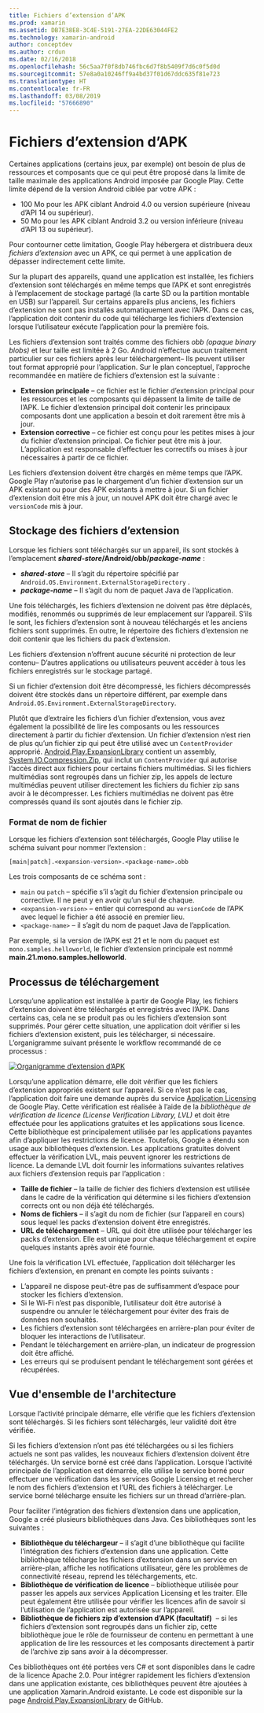 ```yaml
---
title: Fichiers d’extension d’APK
ms.prod: xamarin
ms.assetid: DB7E38E8-3C4E-5191-27EA-22DE63044FE2
ms.technology: xamarin-android
author: conceptdev
ms.author: crdun
ms.date: 02/16/2018
ms.openlocfilehash: 56c5aa7f0f8db746fbc6d7f8b5409f7d6c0f5d0d
ms.sourcegitcommit: 57e8a0a10246ff9a4bd37f01d67ddc635f81e723
ms.translationtype: HT
ms.contentlocale: fr-FR
ms.lasthandoff: 03/08/2019
ms.locfileid: "57666890"
---
```

# <a name="apk-expansion-files"></a>Fichiers d’extension d’APK

Certaines applications (certains jeux, par exemple) ont besoin de plus de ressources et composants que ce qui peut être proposé dans la limite de taille maximale des applications Android imposée par Google Play. Cette limite dépend de la version Android ciblée par votre APK :

-  100 Mo pour les APK ciblant Android 4.0 ou version supérieure (niveau d’API 14 ou supérieur).
-  50 Mo pour les APK ciblant Android 3.2 ou version inférieure (niveau d’API 13 ou supérieur).

Pour contourner cette limitation, Google Play hébergera et distribuera deux *fichiers d’extension* avec un APK, ce qui permet à une application de dépasser indirectement cette limite. 

Sur la plupart des appareils, quand une application est installée, les fichiers d’extension sont téléchargés en même temps que l’APK et sont enregistrés à l’emplacement de stockage partagé (la carte SD ou la partition montable en USB) sur l’appareil. Sur certains appareils plus anciens, les fichiers d’extension ne sont pas installés automatiquement avec l’APK. Dans ce cas, l’application doit contenir du code qui télécharge les fichiers d’extension lorsque l’utilisateur exécute l’application pour la première fois.

Les fichiers d’extension sont traités comme des fichiers *obb (opaque binary blobs)* et leur taille est limitée à 2 Go. Android n’effectue aucun traitement particulier sur ces fichiers après leur téléchargement&ndash; Ils peuvent utiliser tout format approprié pour l’application. Sur le plan conceptuel, l’approche recommandée en matière de fichiers d’extension est la suivante :

-   **Extension principale** &ndash; ce fichier est le fichier d’extension principal pour les ressources et les composants qui dépassent la limite de taille de l’APK. Le fichier d’extension principal doit contenir les principaux composants dont une application a besoin et doit rarement être mis à jour.
-   **Extension corrective** &ndash; ce fichier est conçu pour les petites mises à jour du fichier d’extension principal. Ce fichier peut être mis à jour. L’application est responsable d’effectuer les correctifs ou mises à jour nécessaires à partir de ce fichier.


Les fichiers d’extension doivent être chargés en même temps que l’APK.
Google Play n’autorise pas le chargement d’un fichier d’extension sur un APK existant ou pour des APK existants à mettre à jour. Si un fichier d’extension doit être mis à jour, un nouvel APK doit être chargé avec le `versionCode` mis à jour.


## <a name="expansion-file-storage"></a>Stockage des fichiers d’extension

Lorsque les fichiers sont téléchargés sur un appareil, ils sont stockés à l’emplacement **_shared-store_/Android/obb/_package-name_** :

-   **_shared-store_** &ndash; Il s’agit du répertoire spécifié par `Android.OS.Environment.ExternalStorageDirectory` .
-   **_package-name_** &ndash; Il s’agit du nom de paquet Java de l’application.


Une fois téléchargés, les fichiers d’extension ne doivent pas être déplacés, modifiés, renommés ou supprimés de leur emplacement sur l’appareil. S’ils le sont, les fichiers d’extension sont à nouveau téléchargés et les anciens fichiers sont supprimés. En outre, le répertoire des fichiers d’extension ne doit contenir que les fichiers du pack d’extension.

Les fichiers d’extension n’offrent aucune sécurité ni protection de leur contenu&ndash; D’autres applications ou utilisateurs peuvent accéder à tous les fichiers enregistrés sur le stockage partagé.

Si un fichier d’extension doit être décompressé, les fichiers décompressés doivent être stockés dans un répertoire différent, par exemple dans `Android.OS.Environment.ExternalStorageDirectory`.

Plutôt que d’extraire les fichiers d’un fichier d’extension, vous avez également la possibilité de lire les composants ou les ressources directement à partir du fichier d’extension. Un fichier d’extension n’est rien de plus qu’un fichier zip qui peut être utilisé avec un `ContentProvider` approprié. [Android.Play.ExpansionLibrary](https://github.com/mattleibow/Android.Play.ExpansionLibrary) contient un assembly, [System.IO.Compression.Zip](https://github.com/mattleibow/Android.Play.ExpansionLibrary/tree/master/System.IO.Compression.Zip), qui inclut un `ContentProvider` qui autorise l’accès direct aux fichiers pour certains fichiers multimédias. Si les fichiers multimédias sont regroupés dans un fichier zip, les appels de lecture multimédias peuvent utiliser directement les fichiers du fichier zip sans avoir à le décompresser. Les fichiers multimédias ne doivent pas être compressés quand ils sont ajoutés dans le fichier zip. 


### <a name="filename-format"></a>Format de nom de fichier

Lorsque les fichiers d’extension sont téléchargés, Google Play utilise le schéma suivant pour nommer l’extension :

    [main|patch].<expansion-version>.<package-name>.obb

Les trois composants de ce schéma sont :

-   `main` ou `patch` &ndash; spécifie s’il s’agit du fichier d’extension principale ou corrective. Il ne peut y en avoir qu’un seul de chaque.
-   `<expansion-version>` &ndash; entier qui correspond au `versionCode` de l’APK avec lequel le fichier a été associé en premier lieu.
-   `<package-name>` &ndash; il s’agit du nom de paquet Java de l’application.


Par exemple, si la version de l’APK est 21 et le nom du paquet est `mono.samples.helloworld`, le fichier d’extension principale est nommé **main.21.mono.samples.helloworld**.


## <a name="download-process"></a>Processus de téléchargement

Lorsqu’une application est installée à partir de Google Play, les fichiers d’extension doivent être téléchargés et enregistrés avec l’APK. Dans certains cas, cela ne se produit pas ou les fichiers d’extension sont supprimés. Pour gérer cette situation, une application doit vérifier si les fichiers d’extension existent, puis les télécharger, si nécessaire. L’organigramme suivant présente le workflow recommandé de ce processus :

[![Organigramme d’extension d’APK](apk-expansion-files-images/apkexpansion.png)](apk-expansion-files-images/apkexpansion.png#lightbox)

Lorsqu’une application démarre, elle doit vérifier que les fichiers d’extension appropriés existent sur l’appareil. Si ce n’est pas le cas, l’application doit faire une demande auprès du service [Application Licensing](https://developer.android.com/google/play/licensing/index.html) de Google Play. Cette vérification est réalisée à l’aide de la *bibliothèque de vérification de licence (License Verification Library, LVL)* et doit être effectuée pour les applications gratuites et les applications sous licence. Cette bibliothèque est principalement utilisée par les applications payantes afin d’appliquer les restrictions de licence. Toutefois, Google a étendu son usage aux bibliothèques d’extension. Les applications gratuites doivent effectuer la vérification LVL, mais peuvent ignorer les restrictions de licence. La demande LVL doit fournir les informations suivantes relatives aux fichiers d’extension requis par l’application : 

-   **Taille de fichier** &ndash; la taille de fichier des fichiers d’extension est utilisée dans le cadre de la vérification qui détermine si les fichiers d’extension corrects ont ou non déjà été téléchargés.
-   **Noms de fichiers** &ndash; il s’agit du nom de fichier (sur l’appareil en cours) sous lequel les packs d’extension doivent être enregistrés.
-   **URL de téléchargement** &ndash; URL qui doit être utilisée pour télécharger les packs d’extension. Elle est unique pour chaque téléchargement et expire quelques instants après avoir été fournie.


Une fois la vérification LVL effectuée, l’application doit télécharger les fichiers d’extension, en prenant en compte les points suivants :

-  L’appareil ne dispose peut-être pas de suffisamment d’espace pour stocker les fichiers d’extension.
-  Si le Wi-Fi n’est pas disponible, l’utilisateur doit être autorisé à suspendre ou annuler le téléchargement pour éviter des frais de données non souhaités.
-  Les fichiers d’extension sont téléchargées en arrière-plan pour éviter de bloquer les interactions de l’utilisateur.
-  Pendant le téléchargement en arrière-plan, un indicateur de progression doit être affiché.
-  Les erreurs qui se produisent pendant le téléchargement sont gérées et récupérées.



## <a name="architectural-overview"></a>Vue d'ensemble de l'architecture

Lorsque l’activité principale démarre, elle vérifie que les fichiers d’extension sont téléchargés. Si les fichiers sont téléchargés, leur validité doit être vérifiée.

Si les fichiers d’extension n’ont pas été téléchargées ou si les fichiers actuels ne sont pas valides, les nouveaux fichiers d’extension doivent être téléchargés. Un service borné est créé dans l’application. Lorsque l’activité principale de l’application est démarrée, elle utilise le service borné pour effectuer une vérification dans les services Google Licensing et rechercher le nom des fichiers d’extension et l’URL des fichiers à télécharger. Le service borné télécharge ensuite les fichiers sur un thread d’arrière-plan.

Pour faciliter l’intégration des fichiers d’extension dans une application, Google a créé plusieurs bibliothèques dans Java. Ces bibliothèques sont les suivantes :

-   **Bibliothèque du téléchargeur** &ndash; il s’agit d’une bibliothèque qui facilite l’intégration des fichiers d’extension dans une application. Cette bibliothèque télécharge les fichiers d’extension dans un service en arrière-plan, affiche les notifications utilisateur, gère les problèmes de connectivité réseau, reprend les téléchargements, etc.
-   **Bibliothèque de vérification de licence** &ndash; bibliothèque utilisée pour passer les appels aux services Application Licensing et les traiter. Elle peut également être utilisée pour vérifier les licences afin de savoir si l’utilisation de l’application est autorisée sur l’appareil.
-   **Bibliothèque de fichiers zip d’extension d’APK (facultatif)**  &ndash; si les fichiers d’extension sont regroupés dans un fichier zip, cette bibliothèque joue le rôle de fournisseur de contenu en permettant à une application de lire les ressources et les composants directement à partir de l’archive zip sans avoir à la décompresser.


Ces bibliothèques ont été portées vers C# et sont disponibles dans le cadre de la licence Apache 2.0. Pour intégrer rapidement les fichiers d’extension dans une application existante, ces bibliothèques peuvent être ajoutées à une application Xamarin.Android existante. Le code est disponible sur la page [Android.Play.ExpansionLibrary](https://github.com/mattleibow/Android.Play.ExpansionLibrary) de GitHub.
